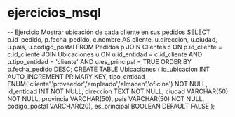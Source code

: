 # ejercicios_msql
-- Ejercicio Mostrar ubicación de cada cliente en sus pedidos
SELECT 
    p.id_pedido,
    p.fecha_pedido,
    c.nombre AS cliente,
    u.direccion,
    u.ciudad,
    u.pais,
    u.codigo_postal
FROM 
    Pedidos p
JOIN 
    Clientes c ON p.id_cliente = c.id_cliente
JOIN 
    Ubicaciones u ON u.id_entidad = c.id_cliente 
    AND u.tipo_entidad = 'cliente'
    AND u.es_principal = TRUE
ORDER BY 
    p.fecha_pedido DESC;
CREATE TABLE Ubicaciones (
    id_ubicacion INT AUTO_INCREMENT PRIMARY KEY,
    tipo_entidad ENUM('cliente','proveedor','empleado','almacen','oficina') NOT NULL,
    id_entidad INT NOT NULL,
    direccion TEXT NOT NULL,
    ciudad VARCHAR(50) NOT NULL,
    provincia VARCHAR(50),
    pais VARCHAR(50) NOT NULL,
    codigo_postal VARCHAR(20),
    es_principal BOOLEAN DEFAULT FALSE
);